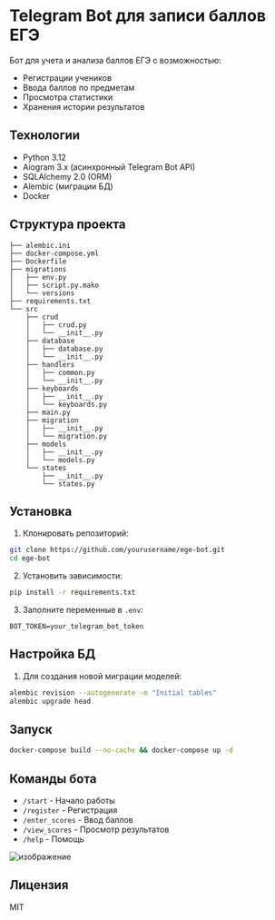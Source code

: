 
# Telegram Bot для записи баллов ЕГЭ

Бот для учета и анализа баллов ЕГЭ с возможностью:
- Регистрации учеников
- Ввода баллов по предметам
- Просмотра статистики
- Хранения истории результатов

## Технологии
- Python 3.12
- Aiogram 3.x (асинхронный Telegram Bot API)
- SQLAlchemy 2.0 (ORM)
- Alembic (миграции БД)
- Docker

## Структура проекта
```
├── alembic.ini
├── docker-compose.yml
├── Dockerfile
├── migrations
│   ├── env.py
│   ├── script.py.mako
│   └── versions
├── requirements.txt
└── src
    ├── crud
    │   ├── crud.py
    │   └── __init__.py
    ├── database
    │   ├── database.py
    │   └── __init__.py
    ├── handlers
    │   ├── common.py
    │   └── __init__.py
    ├── keyboards
    │   ├── __init__.py
    │   └── keyboards.py
    ├── main.py
    ├── migration
    │   ├── __init__.py
    │   └── migration.py
    ├── models
    │   ├── __init__.py
    │   └── models.py
    └── states
        ├── __init__.py
        └── states.py
```
## Установка

1. Клонировать репозиторий:
```bash
git clone https://github.com/yourusername/ege-bot.git
cd ege-bot
```

2. Установить зависимости:
```bash
pip install -r requirements.txt
```

3. Заполните переменные в `.env`:
```env
BOT_TOKEN=your_telegram_bot_token
```

## Настройка БД
1. Для создания новой миграции моделей:
```bash
alembic revision --autogenerate -m "Initial tables"
alembic upgrade head
```

## Запуск
```bash
docker-compose build --no-cache && docker-compose up -d
```

## Команды бота
- `/start` - Начало работы
- `/register` - Регистрация
- `/enter_scores` - Ввод баллов
- `/view_scores` - Просмотр результатов
- `/help` - Помощь

![изображение](https://github.com/user-attachments/assets/22f7125e-f192-4708-adda-d54753a2b6fc)


## Лицензия
MIT
